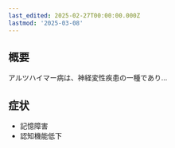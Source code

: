 ```yaml
---
last_edited: 2025-02-27T00:00:00.000Z
lastmod: '2025-03-08'
---
```






## 概要

アルツハイマー病は、神経変性疾患の一種であり...

## 症状

- 記憶障害
- 認知機能低下
